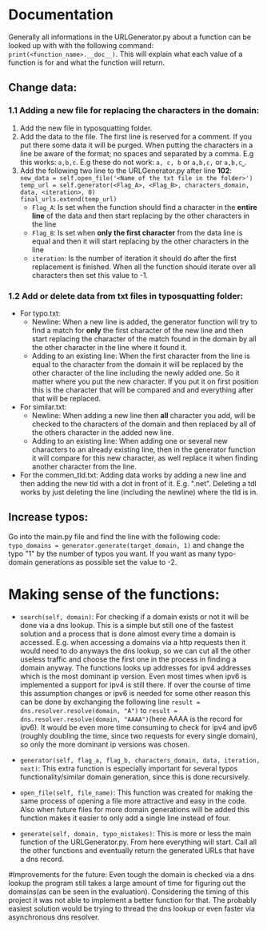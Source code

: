 # Documentation
Generally all informations in the URLGenerator.py about a function can be looked up with with the following command: `print(<function_name>.__doc__)`. This will explain what each value of a function is for and what the function will return.

## Change data:
### 1.1 Adding a new file for replacing the characters in the domain:
1. Add the new file in typosquatting folder.
2. Add the data to the file. The first line is reserved for a comment. If you put there some data it will be purged. When putting the characters in a line be aware of the format; no spaces and separated by a comma. E.g this works: `a,b,c`. E.g these do not work: `a, c, b` or `a,b,c,` or `a,b,c⎵`.
3. Add the following two line to the URLGenerator.py after line **102**:<br />
`new_data = self.open_file('<Name of the txt file in the folder>')`<br />
`temp_url = self.generator(<Flag_A>, <Flag_B>, characters_domain, data, <iteration>, 0)` <br />
`final_urls.extend(temp_url)` 
	* 	`Flag_A`: Is set when the function should find a character in the **entire line** of the data and then start replacing by the other characters in the line 
	*	`Flag_B`: Is set when **only the first character** from the data line is equal and then it will start replacing by the other characters in the line
	* `iteration`: Is the number of iteration it should do after the first replacement is finished. When all the function should iterate over all characters then set this value to -1.

### 1.2 Add or delete data from txt files in typosquatting folder:
* For typo.txt:
	* Newline: When a new line is added, the generator function will try to find a match for **only** the first character of the new line and then start replacing the character of the match found in the domain by all the other character in the line where it found it.
	* Adding to an existing line: When the first character from the line is equal to the character from the domain it will be replaced by the other character of the line including the newly added one. So it matter where you put the new character. If you put it on first position this is the character that will be compared and and everything after that will be replaced.
* For similar.txt:
	* Newline: When adding a new line then **all** character you add, will be checked to the characters of the domain and then replaced by all of the others character in the added new line.
	* Adding to an existing line: When adding one or several new characters to an already existing line, then in the generator function it will compare for this new character, as well replace it when finding another character from the line.
* For the commen_tld.txt: Adding data works by adding a new line and then adding the new tld with a dot in front of it. E.g. ".net". Deleting a tdl works by just deleting the line (including the newline) where the tld is in.

## Increase typos:

Go into the main.py file and find the line with the following code: `typo_domains = generator.generate(target_domain, 1)` and change the typo "1" by the number of typos you want. If you want as many typo-domain generations as possible set the value to -2.


# Making sense of the functions:

* `search(self, domain)`: For checking if a domain exists or not it will be done via a dns lookup. This is a simple but still one of the fastest solution and a process that is done almost every time a domain is accessed. E.g. when accessing a domains via a http requests then it would need to do anyways the dns lookup, so we can cut all the other useless traffic and choose the first one in the process in finding a domain anyway. The functions looks up addresses for ipv4 addresses which is the most dominant ip version. Even most times when ipv6 is implemented a support for ipv4 is still there. If over the course of time this assumption changes or ipv6 is needed for some other reason this can be done by exchanging the following line `result = dns.resolver.resolve(domain, "A")` to `result = dns.resolver.resolve(domain, "AAAA")`(here AAAA is the record for ipv6). It would be even more time consuming to check for ipv4 and ipv6 (roughly doubling the time, since two requests for every single domain), so only the more dominant ip versions was chosen.

* `generator(self, flag_a, flag_b, characters_domain, data, iteration, next)`: This extra function is especially important for several typos functionality/similar domain generation, since this is done recursively.

* `open_file(self, file_name)`: This function was created for making the same process of opening a file more attractive and easy in the code. Also when future files for more domain generations will be added this function makes it easier to only add a single line instead of four.

* `generate(self, domain, typo_mistakes)`: This is more or less the main function of the URLGenerator.py. From here everything will start. Call all the other functions and eventually return the generated URLs that have a dns record.

#Improvements for the future: 
Even tough the domain is checked via a dns lookup the program still takes a large amount of time for figuring out the domains(as can be seen in the evaluation). Considering the timing of this project it was not able to implement a better function for that. The probably easiest solution would be trying to thread the dns lookup or even faster via asynchronous dns resolver.